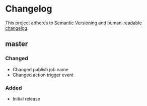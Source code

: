 # Changelog

This project adheres to [Semantic Versioning](https://semver.org/spec/v2.0.0.html)
and [human-readable changelog](https://keepachangelog.com/en/1.0.0/).

## master

### Changed

- Changed publish job name
- Changed action trigger event

### Added

- Initial release
